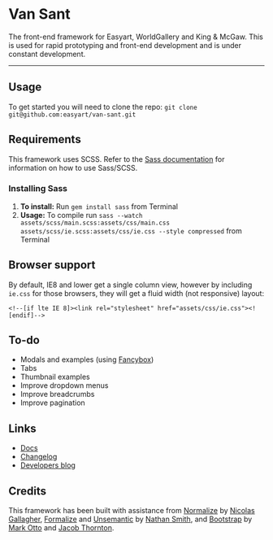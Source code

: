 Van Sant
========

The front-end framework for Easyart, WorldGallery and King &amp; McGaw. This is used for rapid prototyping and front-end development and is under constant development.

---

## Usage
To get started you will need to clone the repo: `git clone git@github.com:easyart/van-sant.git`

## Requirements
This framework uses SCSS. Refer to the [Sass documentation](http://sass-lang.com/docs.html) for information on how to use Sass/SCSS.

### Installing Sass
1. **To install:** Run `gem install sass` from Terminal
2. **Usage:** To compile run `sass --watch assets/scss/main.scss:assets/css/main.css assets/scss/ie.scss:assets/css/ie.css --style compressed` from Terminal

## Browser support
By default, IE8 and lower get a single column view, however by including `ie.css` for those browsers, they will get a fluid width (not responsive) layout:

    <!--[if lte IE 8]><link rel="stylesheet" href="assets/css/ie.css"><![endif]-->

## To-do
* Modals and examples (using [Fancybox](http://fancyapps.com/fancybox/))
* Tabs
* Thumbnail examples
* Improve dropdown menus
* Improve breadcrumbs
* Improve pagination

## Links
* [Docs](http://easyart.github.com/van-sant)
* [Changelog](https://github.com/easyart/van-sant/blob/master/CHANGELOG.md)
* [Developers blog](http://easyart.github.com)

## Credits

This framework has been built with assistance from [Normalize](http://necolas.github.com/normalize.css/) by [Nicolas Gallagher](http://nicolasgallagher.com/), [Formalize](http://formalize.me/) and [Unsemantic](http://unsemantic.com/) by [Nathan Smith](http://sonspring.com/), and [Bootstrap](http://getbootstrap.com) by [Mark Otto](http://twitter.com/mdo) and [Jacob Thornton](http://twitter.com/fat).